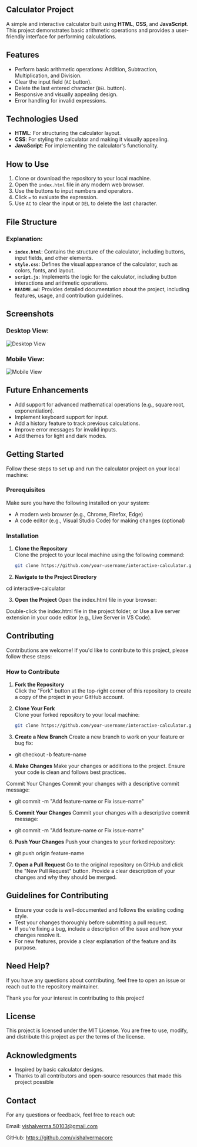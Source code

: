
##  Calculator Project

A simple and interactive calculator built using **HTML**, **CSS**, and **JavaScript**. This project demonstrates basic arithmetic operations and provides a user-friendly interface for performing calculations.
## Features

- Perform basic arithmetic operations: Addition, Subtraction, Multiplication, and Division.
- Clear the input field (`AC` button).
- Delete the last entered character (`DEL` button).
- Responsive and visually appealing design.
- Error handling for invalid expressions.
## Technologies Used

- **HTML**: For structuring the calculator layout.
- **CSS**: For styling the calculator and making it visually appealing.
- **JavaScript**: For implementing the calculator's functionality.
## How to Use

1. Clone or download the repository to your local machine.
2. Open the `index.html` file in any modern web browser.
3. Use the buttons to input numbers and operators.
4. Click `=` to evaluate the expression.
5. Use `AC` to clear the input or `DEL` to delete the last character.
## File Structure


### Explanation:
- **`index.html`**: Contains the structure of the calculator, including buttons, input fields, and other elements.
- **`style.css`**: Defines the visual appearance of the calculator, such as colors, fonts, and layout.
- **`script.js`**: Implements the logic for the calculator, including button interactions and arithmetic operations.
- **`README.md`**: Provides detailed documentation about the project, including features, usage, and contribution guidelines.


## Screenshots

### Desktop View:
![Desktop View](https://github.com/vishalvermacore/web-calculator/blob/39aff2d592aeb6b3009f548dc0445721cd8a468a/Desktop_view.png)
### Mobile View:
![Mobile View](https://github.com/vishalvermacore/web-calculator/blob/24f70faf89e38ebb59d1815f3346a6e4367d509b/Mobile_view.png)


## Future Enhancements

- Add support for advanced mathematical operations (e.g., square root, exponentiation).
- Implement keyboard support for input.
- Add a history feature to track previous calculations.
- Improve error messages for invalid inputs.
- Add themes for light and dark modes.
##  Getting Started

Follow these steps to set up and run the calculator project on your local machine:

### Prerequisites
Make sure you have the following installed on your system:
- A modern web browser (e.g., Chrome, Firefox, Edge)
- A code editor (e.g., Visual Studio Code) for making changes (optional)

### Installation
1. **Clone the Repository**  
   Clone the project to your local machine using the following command:
   ```bash
   git clone https://github.com/your-username/interactive-calculator.git

2. **Navigate to the Project Directory**

cd interactive-calculator

3. **Open the Project**
Open the index.html file in your browser:

Double-click the index.html file in the project folder, or
Use a live server extension in your code editor (e.g., Live Server in VS Code).
## Contributing

Contributions are welcome! If you'd like to contribute to this project, please follow these steps:

### How to Contribute

1. **Fork the Repository**  
   Click the "Fork" button at the top-right corner of this repository to create a copy of the project in your GitHub account.

2. **Clone Your Fork**  
   Clone your forked repository to your local machine:
   ```bash
   git clone https://github.com/your-username/interactive-calculator.git

3. **Create a New Branch**
Create a new branch to work on your feature or bug fix:

- git checkout -b feature-name

4. **Make Changes**
Make your changes or additions to the project. Ensure your code is clean and follows best practices.

Commit Your Changes
Commit your changes with a descriptive commit message:

- git commit -m "Add feature-name or Fix issue-name"

5. **Commit Your Changes**
Commit your changes with a descriptive commit message:

- git commit -m "Add feature-name or Fix issue-name"

6. **Push Your Changes**
Push your changes to your forked repository:

- git push origin feature-name

7. **Open a Pull Request**
Go to the original repository on GitHub and click the "New Pull Request" button. Provide a clear description of your changes and why they should be merged.
## Guidelines for Contributing

- Ensure your code is well-documented and follows the existing coding style.
- Test your changes thoroughly before submitting a pull request.
- If you're fixing a bug, include a description of the issue and how your changes resolve it.
- For new features, provide a clear explanation of the feature and its purpose.
## Need Help?

If you have any questions about contributing, feel free to open an issue or reach out to the repository maintainer.

Thank you for your interest in contributing to this project!


## License

This project is licensed under the MIT License. You are free to use, modify, and distribute this project as per the terms of the license.
## Acknowledgments

- Inspired by basic calculator designs.
- Thanks to all contributors and open-source resources that made this project possible
## Contact

For any questions or feedback, feel free to reach out:

Email: vishalverma.50103@gmail.com

GitHub: https://github.com/vishalvermacore 

